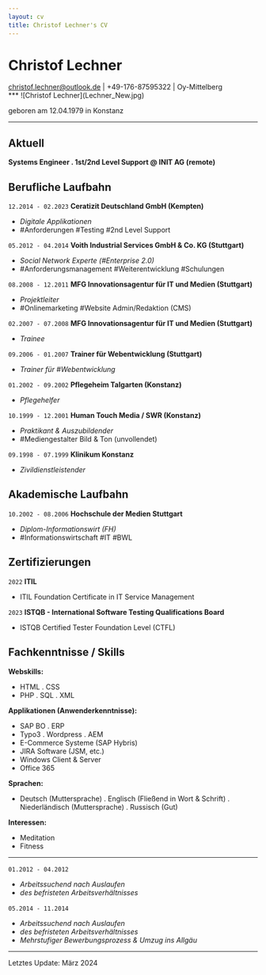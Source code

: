 ```yaml
---
layout: cv
title: Christof Lechner's CV
---
```

# Christof Lechner

<div id="webaddress">
<a href="mailto:christof.lechner@outlook.de">christof.lechner@outlook.de</a> | +49-176-87595322
| Oy-Mittelberg<br />
</div>
***
![Christof Lechner](Lechner_New.jpg)      

geboren am 12.04.1979 in Konstanz

***

## Aktuell

**Systems Engineer \. 1st/2nd Level Support @ INIT AG (remote)**

## Berufliche Laufbahn

`12.2014 - 02.2023`
__Ceratizit Deutschland GmbH (Kempten)__
- *Digitale Applikationen*
- \#Anforderungen \#Testing \#2nd Level Support

`05.2012 - 04.2014`
__Voith Industrial Services GmbH & Co. KG (Stuttgart)__
- *Social Network Experte (\#Enterprise 2.0)*
- \#Anforderungsmanagement \#Weiterentwicklung \#Schulungen

`08.2008 - 12.2011`
__MFG Innovationsagentur für IT und Medien (Stuttgart)__
- *Projektleiter*
- \#Onlinemarketing \#Website Admin/Redaktion (CMS)

`02.2007 - 07.2008`
__MFG Innovationsagentur für IT und Medien (Stuttgart)__
- *Trainee*

`09.2006 - 01.2007`
__Trainer für Webentwicklung (Stuttgart)__
- *Trainer für \#Webentwicklung*

`01.2002 - 09.2002`
__Pflegeheim Talgarten (Konstanz)__
- *Pflegehelfer*

`10.1999 - 12.2001`
__Human Touch Media / SWR (Konstanz)__
- *Praktikant & Auszubildender*
- \#Mediengestalter Bild & Ton (unvollendet)

`09.1998 - 07.1999`
__Klinikum Konstanz__
- *Zivildienstleistender*

<div style="page-break-after: always;"></div>

## Akademische Laufbahn

`10.2002 - 08.2006`
__Hochschule der Medien Stuttgart__
- *Diplom-Informationswirt (FH)*
- \#Informationswirtschaft \#IT \#BWL 

## Zertifizierungen

`2022`
__ITIL__
- ITIL Foundation Certificate in IT Service Management

`2023`
__ISTQB - International Software Testing Qualifications Board__
- ISTQB Certified Tester Foundation Level (CTFL)

## Fachkenntnisse / Skills

__Webskills:__
- HTML \. CSS
- PHP \. SQL \. XML

__Applikationen (Anwenderkenntnisse):__
- SAP BO \. ERP
- Typo3 \. Wordpress \. AEM
- E-Commerce Systeme (SAP Hybris)
- JIRA Software (JSM, etc.)
- Windows Client & Server
- Office 365

__Sprachen:__
- Deutsch (Muttersprache) \. Englisch (Fließend in Wort & Schrift) \. Niederländisch (Muttersprache) \. Russisch (Gut)

__Interessen:__
- Meditation
- Fitness

***

`01.2012 - 04.2012`
- *Arbeitssuchend nach Auslaufen*  
- *des befristeten Arbeitsverhältnisses*

`05.2014 - 11.2014`
- *Arbeitssuchend nach Auslaufen*  
- *des befristeten Arbeitsverhältnisses*
- *Mehrstufiger Bewerbungsprozess & Umzug ins Allgäu*

***
Letztes Update: März 2024
